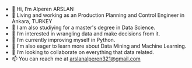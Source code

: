 - 👋 Hi, I’m Alperen ARSLAN
- 👋 Living and working as an Production Planning and Control Engineer in Ankara, TURKEY
- 👋 I am also studiying for a master's degree in Data Science.
- 👀 I’m interested in wrangling data and make decisions from it.
- 🌱 I’m currently improving myself in Python.
- 🌱 I'm also eager to learn more about Data Mining and Machine Learning.
- 💞️ I’m looking to collaborate on everything that data related.
- 📫 You can reach me at arslanalperen321@gmail.com

<!---
ARSAlperen/ARSAlperen is a ✨ special ✨ repository because its `README.md` (this file) appears on your GitHub profile.
You can click the Preview link to take a look at your changes.
--->
